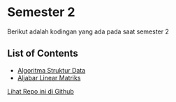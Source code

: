 # Semester 2
Berikut adalah kodingan yang ada pada saat semester 2

## List of Contents
- [Algoritma Struktur Data](https://bayufadayan.github.io/academic-archive/Semester%202/Algoritma%20Struktur%20Data)
- [Aljabar Linear Matriks](https://bayufadayan.github.io/academic-archive/Semester%202/Aljabar%20Linear%20Matriks)

[Lihat Repo ini di Github](https://github.com/bayufadayan/academic-archive/tree/main/Semester%202)
